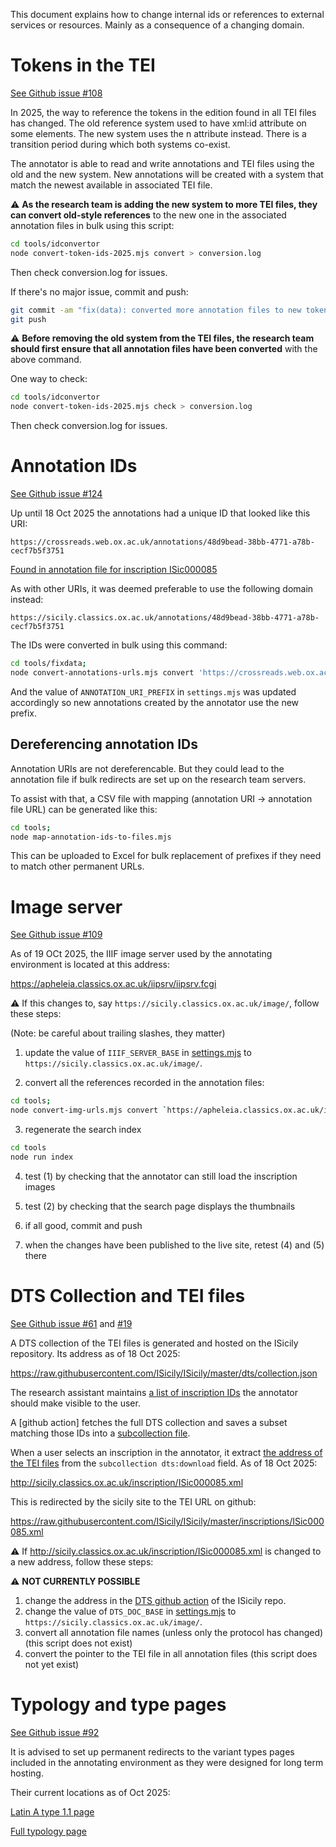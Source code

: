 This document explains how to change internal ids or references 
to external services or resources. 
Mainly as a consequence of a changing domain.

# Tokens in the TEI

[See Github issue #108](https://github.com/kingsdigitallab/crossreads/issues/gh-108)

In 2025, the way to reference the tokens in the edition 
found in all TEI files has changed.
The old reference system used to have xml:id attribute on some elements. 
The new system uses the n attribute instead.
There is a transition period during which both systems co-exist.

The annotator is able to read and write annotations and TEI files 
using the old and the new system. 
New annotations will be created with a system that match 
the newest available in associated TEI file.

⚠ **As the research team is adding the new system to more TEI files, 
they can convert old-style references** to the new one 
in the associated annotation files in bulk using this script:

```bash
cd tools/idconvertor
node convert-token-ids-2025.mjs convert > conversion.log
```

Then check conversion.log for issues.

If there's no major issue, commit and push:

```bash
git commit -am "fix(data): converted more annotation files to new token system; gh-108"
git push
```

⚠ **Before removing the old system from the TEI files, the research team 
should first ensure that all annotation files have been converted** 
with the above command.

One way to check:

```bash
cd tools/idconvertor
node convert-token-ids-2025.mjs check > conversion.log
```

Then check conversion.log for issues.

# Annotation IDs

[See Github issue #124](https://github.com/kingsdigitallab/crossreads/issues/124)

Up until 18 Oct 2025 the annotations had a unique ID that looked like this URI:

`https://crossreads.web.ox.ac.uk/annotations/48d9bead-38bb-4771-a78b-cecf7b5f3751`

[Found in annotation file for inscription ISic000085](https://github.com/kingsdigitallab/crossreads/blob/551ec5092b75ff4a60f6da426aa8bea270a18e58/annotations/sicily-classics-ox-ac-uk-inscription-isic000085-isic000085_tiled-tif.json#L273)

As with other URIs, it was deemed preferable to use the following domain
instead:

`https://sicily.classics.ox.ac.uk/annotations/48d9bead-38bb-4771-a78b-cecf7b5f3751`

The IDs were converted in bulk using this command:

```bash
cd tools/fixdata; 
node convert-annotations-urls.mjs convert 'https://crossreads.web.ox.ac.uk/annotations/' 'https://sicily.classics.ox.ac.uk/annotations/'
```

And the value of `ANNOTATION_URI_PREFIX` in `settings.mjs` was updated 
accordingly so new annotations created by the annotator use the new prefix. 

## Dereferencing annotation IDs

Annotation URIs are not dereferencable. 
But they could lead to the annotation file if bulk redirects are set up
on the research team servers.

To assist with that, a CSV file with mapping 
(annotation URI -> annotation file URL) can be generated like this:

```bash
cd tools; 
node map-annotation-ids-to-files.mjs
```

This can be uploaded to Excel for bulk replacement of prefixes 
if they need to match other permanent URLs.

# Image server

[See Github issue #109](https://github.com/kingsdigitallab/crossreads/issues/gh-109)

As of 19 OCt 2025, the IIIF image server used by the annotating environment
is located at this address:

https://apheleia.classics.ox.ac.uk/iipsrv/iipsrv.fcgi

⚠ If this changes to, say `https://sicily.classics.ox.ac.uk/image/`, 
follow these steps:

(Note: be careful about trailing slashes, they matter)

1. update the value of `IIIF_SERVER_BASE` in 
[settings.mjs](https://github.com/kingsdigitallab/crossreads/blob/551ec5092b75ff4a60f6da426aa8bea270a18e58/app/settings.mjs#L127) 
to `https://sicily.classics.ox.ac.uk/image/`.

2. convert all the references recorded in the annotation files:

```bash
cd tools;
node convert-img-urls.mjs convert `https://apheleia.classics.ox.ac.uk/iipsrv/iipsrv.fcgi?IIIF=` `https://sicily.classics.ox.ac.uk/image/`
```

3. regenerate the search index

```bash
cd tools
node run index
```

4. test (1) by checking that the annotator can still load the inscription images

5. test (2) by checking that the search page displays the thumbnails

6. if all good, commit and push

7. when the changes have been published to the live site, 
retest (4) and (5) there

# DTS Collection and TEI files

[See Github issue #61](https://github.com/kingsdigitallab/crossreads/issues/gh-61)
and [#19](https://github.com/kingsdigitallab/crossreads/issues/gh-19)

A DTS collection of the TEI files is generated and hosted on the ISicily 
repository. Its address as of 18 Oct 2025:

https://raw.githubusercontent.com/ISicily/ISicily/master/dts/collection.json

The research assistant maintains [a list of inscription IDs](https://github.com/kingsdigitallab/crossreads/blob/551ec5092b75ff4a60f6da426aa8bea270a18e58/app/data/2023-08/inscriptions.json#L2) 
the annotator should make visible to the user.

A [github action] fetches the full DTS collection and saves a subset matching
those IDs into a [subcollection file](https://github.com/kingsdigitallab/crossreads/blob/551ec5092b75ff4a60f6da426aa8bea270a18e58/app/data/2023-08/collection.json#L41).

When a user selects an inscription in the annotator, 
it extract [the address of the TEI files](https://github.com/kingsdigitallab/crossreads/blob/551ec5092b75ff4a60f6da426aa8bea270a18e58/annotations/sicily-classics-ox-ac-uk-inscription-isic000085-isic000085_tiled-tif.json#L273) from the `subcollection dts:download` field. As of 18 Oct 2025:

http://sicily.classics.ox.ac.uk/inscription/ISic000085.xml

This is redirected by the sicily site to the TEI URL on github:

https://raw.githubusercontent.com/ISicily/ISicily/master/inscriptions/ISic000085.xml

⚠ If http://sicily.classics.ox.ac.uk/inscription/ISic000085.xml is changed to
a new address, follow these steps:

⚠ **NOT CURRENTLY POSSIBLE**

1. change the address in the [DTS github action](https://github.com/ISicily/ISicily/blob/1affe1cc8ea91e2c2eb99d7bf9c91c8293ffeb18/.github/workflows/updateCollection.yaml#L18) 
of the ISicily repo.
2. change the value of `DTS_DOC_BASE` in 
[settings.mjs](https://github.com/kingsdigitallab/crossreads/blob/551ec5092b75ff4a60f6da426aa8bea270a18e58/app/settings.mjs#L131) 
to `https://sicily.classics.ox.ac.uk/image/`.
3. convert all annotation file names (unless only the protocol has changed)
(this script does not exist)
4. convert the pointer to the TEI file in all annotation files 
(this script does not yet exist)

# Typology and type pages

[See Github issue #92](https://github.com/kingsdigitallab/crossreads/issues/92)

It is advised to set up permanent redirects to the variant types pages
included in the annotating environment as they were designed for long term
hosting.

Their current locations as of Oct 2025:

[Latin A type 1.1 page](https://kingsdigitallab.github.io/crossreads/data/allographs/types/latin-A-type1.1.html)

[Full typology page](https://kingsdigitallab.github.io/crossreads/data/allographs/types/all.html#latin-A-type1.1)

